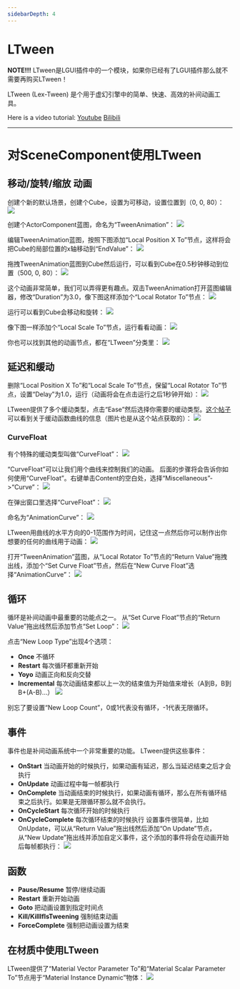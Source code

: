 ```yaml
---
sidebarDepth: 4
---
```


# LTween

**NOTE!!!** LTween是LGUI插件中的一个模块，如果你已经有了LGUI插件那么就不需要再购买LTween！  

LTween (Lex-Tween) 是个用于虚幻引擎中的简单、快速、高效的补间动画工具。  

Here is a video tutorial: [Youtube](https://youtu.be/m0-aYP8zRSw?si=Nlnroc-a3TEiZiqT) [Bilibili](https://www.bilibili.com/video/BV1Ey4y1Q7tM/?share_source=copy_web&vd_source=b22254760c9a0522c8caea62e5327c1d)

---

# 对SceneComponent使用LTween

## 移动/旋转/缩放 动画
创建个新的默认场景，创建个Cube，设置为可移动，设置位置到（0, 0, 80）：
![](./../../GetStarted/step1.png)

创建个ActorComponent蓝图，命名为“TweenAnimation”：
![](./../../GetStarted/step2.png)

编辑TweenAnimation蓝图，按照下图添加“Local Position X To”节点，这样将会把Cube的局部位置的x轴移动到“EndValue”：
![](./../../GetStarted/step3.png)

拖拽TweenAnimation蓝图到Cube然后运行，可以看到Cube在0.5秒钟移动到位置（500, 0, 80）：
![](./../../GetStarted/step4.png)

这个动画非常简单，我们可以弄得更有趣点。双击TweenAnimation打开蓝图编辑器，修改“Duration”为3.0，像下图这样添加个“Local Rotator To”节点：
![](./../../GetStarted/step5.png)

运行可以看到Cube会移动和旋转：
![](./../../GetStarted/step6.png)

像下图一样添加个“Local Scale To”节点，运行看看动画：
![](./../../GetStarted/step7.png)

你也可以找到其他的动画节点，都在“LTween”分类里：
![](./../../GetStarted/step7.1.png)

## 延迟和缓动
删除“Local Position X To”和“Local Scale To”节点，保留“Local Rotator To”节点，设置“Delay”为1.0，运行（动画将会在点击运行之后1秒钟开始）：
![](./../../GetStarted/step8.png)

LTween提供了多个缓动类型，点击“Ease”然后选择你需要的缓动类型。[这个帖子](https://www.inkfood.com/tween-3d-objects/)可以看到关于缓动函数曲线的信息（图片也是从这个站点获取的）：
![](https://www.inkfood.com/wordprez/wp-content/uploads/easingFunctions.png)

  
### CurveFloat
有个特殊的缓动类型叫做“CurveFloat”：
![](./../../GetStarted/step9.png)

“CurveFloat”可以让我们用个曲线来控制我们的动画。
后面的步骤将会告诉你如何使用“CurveFloat”。右键单击Content的空白处，选择“Miscellaneous”->“Curve”：
![](./../../GetStarted/step10.png)

在弹出窗口里选择“CurveFloat”：
![](./../../GetStarted/step11.png)

命名为“AnimationCurve”：
![](./../../GetStarted/step12.png)

LTween用曲线的水平方向的0-1范围作为时间，记住这一点然后你可以制作出你想要的任何的曲线用于动画：
![](./../../GetStarted/step13.png)

打开“TweenAnimation”蓝图，从“Local Rotator To”节点的“Return Value”拖拽出线，添加个“Set Curve Float”节点，然后在“New Curve Float”选择“AnimationCurve”：
![](./../../GetStarted/step14.png)

## 循环
循环是补间动画中最重要的功能点之一。
从“Set Curve Float”节点的“Return Value”拖出线然后添加节点“Set Loop”：
![](./../../GetStarted/step15.png)

点击“New Loop Type”出现4个选项：
- **Once** 不循环  
- **Restart** 每次循环都重新开始
- **Yoyo** 动画正向和反向交替
- **Incremental** 每次动画结束都以上一次的结束值为开始值来增长（A到B，B到B+(A-B)...）
![](./../../GetStarted/step16.png)

别忘了要设置“New Loop Count”，0或1代表没有循环，-1代表无限循环。

## 事件
事件也是补间动画系统中一个非常重要的功能。
LTween提供这些事件：
- **OnStart** 当动画开始的时候执行，如果动画有延迟，那么当延迟结束之后才会执行
- **OnUpdate** 动画过程中每一帧都执行
- **OnComplete** 当动画结束的时候执行，如果动画有循环，那么在所有循环结束之后执行。如果是无限循环那么就不会执行。
- **OnCycleStart** 每次循环开始的时候执行
- **OnCycleComplete** 每次循环结束的时候执行
设置事件很简单，比如OnUpdate，可以从“Return Value”拖出线然后添加“On Update”节点，从“New Update”拖出线并添加自定义事件，这个添加的事件将会在动画开始后每帧都执行：
![](./../../GetStarted/step17.png)


## 函数
- **Pause/Resume** 暂停/继续动画  
- **Restart** 重新开始动画  
- **Goto** 把动画设置到指定时间点  
- **Kill/KillIfIsTweening** 强制结束动画  
- **ForceComplete** 强制把动画设置为结束  

## 在材质中使用LTween

LTween提供了“Material Vector Parameter To”和“Material Scalar Parameter To”节点用于“Material Instance Dynamic”物体：
![](./../../GetStarted/step18.png)
